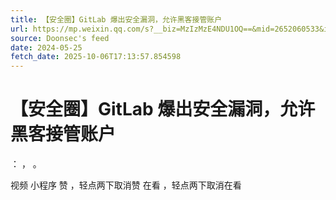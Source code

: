 ```yaml
---
title: 【安全圈】GitLab 爆出安全漏洞，允许黑客接管账户
url: https://mp.weixin.qq.com/s?__biz=MzIzMzE4NDU1OQ==&mid=2652060533&idx=3&sn=c45035b3b90f8a7e30f79306f425c591
source: Doonsec's feed
date: 2024-05-25
fetch_date: 2025-10-06T17:13:57.854598
---
```


# 【安全圈】GitLab 爆出安全漏洞，允许黑客接管账户

：
，
。

视频
小程序
赞
，轻点两下取消赞
在看
，轻点两下取消在看